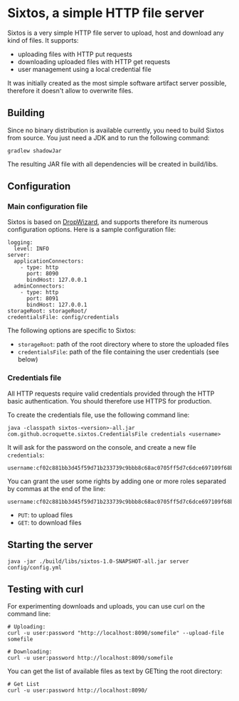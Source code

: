 # Sixtos, a simple HTTP file server

Sixtos is a very simple HTTP file server to upload, host and download any kind of files. It supports:

* uploading files with HTTP put requests
* downloading uploaded files with HTTP get requests
* user management using a local credential file

It was initially created as the most simple software artifact server possible, therefore it doesn't allow to overwrite files.

## Building

Since no binary distribution is available currently, you need to build Sixtos from source. You just need a JDK and to run the following command:

```
gradlew shadowJar
```

The resulting JAR file with all dependencies will be created in build/libs.

## Configuration

### Main configuration file

Sixtos is based on [DropWizard](http://www.dropwizard.io/), and supports therefore its numerous configuration options. Here is a sample configuration file:

```
logging:
  level: INFO
server:
  applicationConnectors:
    - type: http
      port: 8090
      bindHost: 127.0.0.1
  adminConnectors:
    - type: http
      port: 8091
      bindHost: 127.0.0.1
storageRoot: storageRoot/
credentialsFile: config/credentials
```

The following options are specific to Sixtos:

* ```storageRoot```: path of the root directory where to store the uploaded files
* ```credentialsFile```: path of the file containing the user credentials (see below)

### Credentials file

All HTTP requests require valid credentials provided through the HTTP basic authentication. You should therefore use HTTPS for production.

To create the credentials file, use the following command line:

```
java -classpath sixtos-<version>-all.jar com.github.ocroquette.sixtos.CredentialsFile credentials <username>
```

It will ask for the password on the console, and create a new file ```credentials```:

```
username:cf02c881bb3d45f59d71b233739c9bbb8c68ac0705ff5d7c6dce697109f68b02a9030caf:
```

You can grant the user some rights by adding one or more roles separated by commas at the end of the line:

```
username:cf02c881bb3d45f59d71b233739c9bbb8c68ac0705ff5d7c6dce697109f68b02a9030caf:PUT,GET
```


* ```PUT```: to upload files
* ```GET```: to download files

## Starting the server

```
java -jar ./build/libs/sixtos-1.0-SNAPSHOT-all.jar server config/config.yml
```

## Testing with curl

For experimenting downloads and uploads, you can use curl on the command line:

```
# Uploading:
curl -u user:password "http://localhost:8090/somefile" --upload-file somefile

# Downloading:
curl -u user:password http://localhost:8090/somefile
```

You can get the list of available files as text by GETting the root directory:

```
# Get List
curl -u user:password http://localhost:8090/
```


